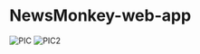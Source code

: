 # NewsMonkey-web-app
![PIC](https://user-images.githubusercontent.com/67512410/162628740-44b731e9-af50-4aea-81e4-8622be348868.png)
![PIC2](https://user-images.githubusercontent.com/67512410/162628754-d78e85b6-6ac0-4751-b37d-22f157d898a7.png)
